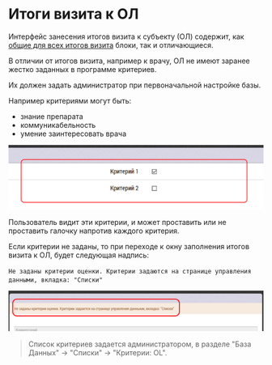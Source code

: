 # Итоги визита к ОЛ

Интерфейс занесения итогов визита к субъекту (ОЛ) содержит, как [общие для всех итогов визита](rep-visits.html) блоки, так и отличающиеся.

В отличии от итогов визита, например к врачу, ОЛ не имеют заранее жестко заданных в программе критериев.

Их должен задать администратор при первоначальной настройке базы.

Например критериями могут быть:
- знание препарата
- коммуникабельность
- умение заинтересовать врача

![](../images/rep-visits-ol.png)

Пользователь видит эти критерии, и может проставить или не проставить галочку напротив каждого критерия.


Если критерии не заданы, то при переходе к окну заполнения итогов визита к ОЛ, будет следующая надпись: 

`Не заданы критерии оценки. Критерии задаются на странице управления данными, вкладка: "Списки"`

![](../images/rep-visits-ol-empty.png)

>Список критериев задается администратором, в разделе "База Данных" -> "Списки" -> "Критерии: OL".
